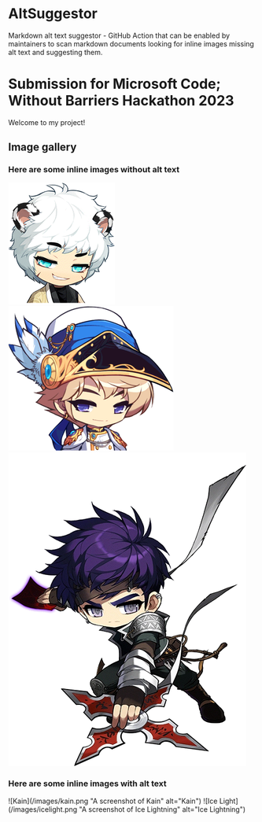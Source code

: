 # AltSuggestor
 Markdown alt text suggestor - GitHub Action that can be enabled by maintainers to scan markdown documents looking for inline images missing alt text and suggesting them. 

# Submission for Microsoft Code; Without Barriers Hackathon 2023

Welcome to my project!

## Image gallery

### Here are some inline images without alt text

![HoYoung](/images/hoyoung.png "A screenshot of Hoyoung")
![Phantom](/images/phantom.png "A screenshot of Phantom")
![Night Lord](/images/nightlord.png "A screenshot of Night Lord")

### Here are some inline images with alt text
![Kain](/images/kain.png "A screenshot of Kain" alt="Kain")
![Ice Light](/images/icelight.png "A screenshot of Ice Lightning" alt="Ice Lightning")
